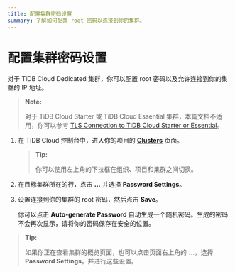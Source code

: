 ```yaml
---
title: 配置集群密码设置
summary: 了解如何配置 root 密码以连接到你的集群。
---
```


# 配置集群密码设置

对于 TiDB Cloud Dedicated 集群，你可以配置 root 密码以及允许连接到你的集群的 IP 地址。

> **Note:**
>
> 对于 TiDB Cloud Starter 或 TiDB Cloud Essential 集群，本篇文档不适用，你可以参考 [TLS Connection to TiDB Cloud Starter or Essential](/tidb-cloud/secure-connections-to-serverless-clusters.md)。

1. 在 TiDB Cloud 控制台中，进入你的项目的 [**Clusters**](https://tidbcloud.com/project/clusters) 页面。

    > **Tip:**
    >
    > 你可以使用左上角的下拉框在组织、项目和集群之间切换。

2. 在目标集群所在的行，点击 **...** 并选择 **Password Settings**。
3. 设置连接到你的集群的 root 密码，然后点击 **Save**。

    你可以点击 **Auto-generate Password** 自动生成一个随机密码。生成的密码不会再次显示，请将你的密码保存在安全的位置。

> **Tip:**
>
> 如果你正在查看集群的概览页面，也可以点击页面右上角的 **...**，选择 **Password Settings**，并进行这些设置。